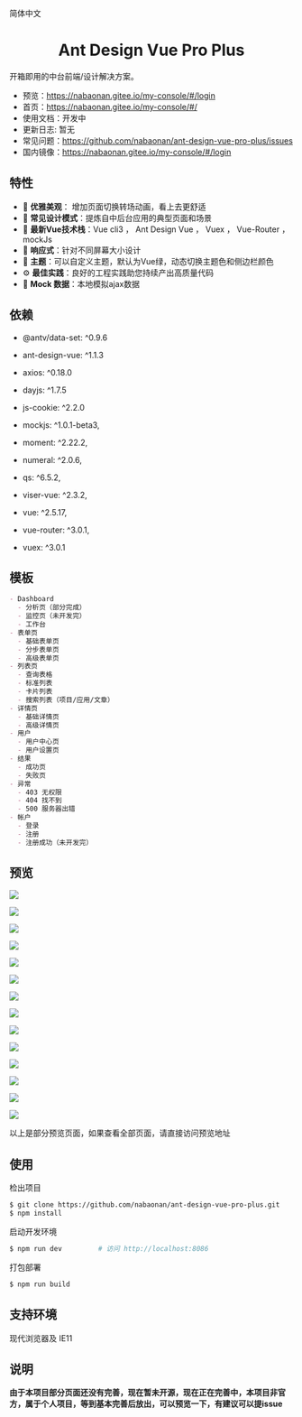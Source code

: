  简体中文 

<h1 align="center">Ant Design Vue Pro Plus</h1>


开箱即用的中台前端/设计解决方案。

- 预览：https://nabaonan.gitee.io/my-console/#/login
- 首页：https://nabaonan.gitee.io/my-console/#/
- 使用文档：开发中
- 更新日志: 暂无
- 常见问题：https://github.com/nabaonan/ant-design-vue-pro-plus/issues
- 国内镜像：https://nabaonan.gitee.io/my-console/#/login

## 特性

- :gem: **优雅美观**： 增加页面切换转场动画，看上去更舒适
- :triangular_ruler: **常见设计模式**：提炼自中后台应用的典型页面和场景
- :rocket: **最新Vue技术栈**：Vue cli3 ， Ant Design Vue ， Vuex ， Vue-Router ，mockJs
- :iphone: **响应式**：针对不同屏幕大小设计
- :art: **主题**：可以自定义主题，默认为Vue绿，动态切换主题色和侧边栏颜色
- :gear: **最佳实践**：良好的工程实践助您持续产出高质量代码
- :1234: **Mock 数据**：本地模拟ajax数据

## 依赖

- @antv/data-set: ^0.9.6

- ant-design-vue: ^1.1.3

- axios: ^0.18.0

- dayjs: ^1.7.5

- js-cookie: ^2.2.0

- mockjs: ^1.0.1-beta3,

- moment: ^2.22.2,

- numeral: ^2.0.6,

- qs: ^6.5.2,

- viser-vue: ^2.3.2,

- vue: ^2.5.17,

- vue-router: ^3.0.1,

- vuex: ^3.0.1


## 模板

```markdown
- Dashboard
  - 分析页（部分完成）
  - 监控页（未开发完）
  - 工作台
- 表单页
  - 基础表单页
  - 分步表单页
  - 高级表单页
- 列表页
  - 查询表格
  - 标准列表
  - 卡片列表
  - 搜索列表（项目/应用/文章）
- 详情页
  - 基础详情页
  - 高级详情页
- 用户
  - 用户中心页
  - 用户设置页
- 结果
  - 成功页
  - 失败页
- 异常
  - 403 无权限
  - 404 找不到
  - 500 服务器出错
- 帐户
  - 登录
  - 注册
  - 注册成功（未开发完）
```

## 预览

![](https://github.com/nabaonan/ant-design-vue-pro-plus/blob/master/doc-images/login.png)

![](https://github.com/nabaonan/ant-design-vue-pro-plus/blob/master/doc-images/registe.png)

![](https://github.com/nabaonan/ant-design-vue-pro-plus/blob/master/doc-images/analysis.png)

![](https://github.com/nabaonan/ant-design-vue-pro-plus/blob/master/doc-images/workplace.png)

![](https://github.com/nabaonan/ant-design-vue-pro-plus/blob/master/doc-images/theme1.png)

![](https://github.com/nabaonan/ant-design-vue-pro-plus/blob/master/doc-images/theme2.png)

![](https://github.com/nabaonan/ant-design-vue-pro-plus/blob/master/doc-images/theme3.png)

![](https://github.com/nabaonan/ant-design-vue-pro-plus/blob/master/doc-images/list-article.png)

![](https://github.com/nabaonan/ant-design-vue-pro-plus/blob/master/doc-images/list-project.png)

![](https://github.com/nabaonan/ant-design-vue-pro-plus/blob/master/doc-images/list-app.png)

![](https://github.com/nabaonan/ant-design-vue-pro-plus/blob/master/doc-images/exception-403.png)

![](https://github.com/nabaonan/ant-design-vue-pro-plus/blob/master/doc-images/account-center.png)

![](https://github.com/nabaonan/ant-design-vue-pro-plus/blob/master/doc-images/account-setting.png)

![](https://github.com/nabaonan/ant-design-vue-pro-plus/blob/master/doc-images/result-success.png)

以上是部分预览页面，如果查看全部页面，请直接访问预览地址

## 使用

检出项目

```bash
$ git clone https://github.com/nabaonan/ant-design-vue-pro-plus.git
$ npm install 
```

启动开发环境

```bash
$ npm run dev         # 访问 http://localhost:8086
```

打包部署

```bash
$ npm run build
```

## 支持环境

现代浏览器及 IE11

## 说明

**由于本项目部分页面还没有完善，现在暂未开源，现在正在完善中，本项目非官方，属于个人项目，等到基本完善后放出，可以预览一下，有建议可以提issue**